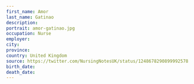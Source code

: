 ```yaml
---
first_name: Amor
last_name: Gatinao
description: 
portrait: amor-gatinao.jpg
occupation: Nurse
employer: 
city: 
province: 
country: United Kingdom
source: https://twitter.com/NursingNotesUK/status/1248678290899992578
birth_date: 
death_date: 
---
```


